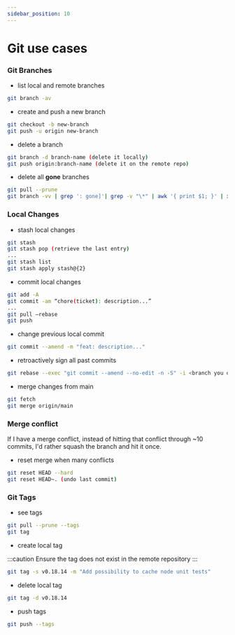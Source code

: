 ```yaml
---
sidebar_position: 10
---
```


# Git use cases

### Git Branches

- list local and remote branches

``` bash
git branch -av
```

- create and push a new branch

``` bash
git checkout -b new-branch
git push -u origin new-branch
```

- delete a branch

``` bash
git branch -d branch-name (delete it locally)
git push origin:branch-name (delete it on the remote repo)
```

- delete all **gone** branches

``` bash
git pull --prune
git branch -vv | grep ': gone]'| grep -v "\*" | awk '{ print $1; }' | xargs -r git branch -D`
```

### Local Changes

- stash local changes

``` bash
git stash
git stash pop (retrieve the last entry)
...
git stash list
git stash apply stash@{2}
```

- commit local changes

``` bash
git add -A
git commit -am “chore(ticket): description...”
...
git pull –rebase
git push
```

- change previous local commit

``` bash
git commit --amend -m "feat: description..."
```

- retroactively sign all past commits

``` bash
git rebase --exec "git commit --amend --no-edit -n -S" -i <branch you originally branched off>
```

- merge changes from main

``` bash
git fetch
git merge origin/main
```

### Merge conflict

If I have a merge conflict, instead of hitting that conflict through ~10 commits, I'd rather squash the branch and hit it once.

- reset merge when many conflicts

``` bash
git reset HEAD --hard
git reset HEAD~. (undo last commit)
```

### Git Tags

- see tags

``` bash
git pull --prune --tags
git tag
```

- create local tag

:::caution
Ensure the tag does not exist in the remote repository
:::

``` bash
git tag -s v0.18.14 -m "Add possibility to cache node unit tests"
```

- delete local tag

``` bash
git tag -d v0.18.14
```

- push tags

``` bash
git push --tags
```
